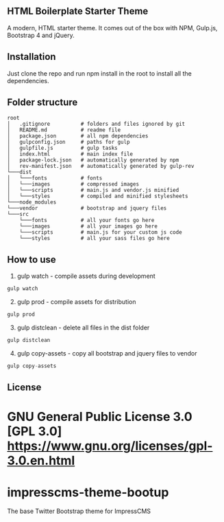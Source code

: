 ## HTML Boilerplate Starter Theme

A modern, HTML starter theme. It comes out of the box with NPM, Gulp.js, Bootstrap 4 and jQuery.

## Installation
Just clone the repo and run npm install in the root to install all the dependencies.

## Folder structure

```
root
│   .gitignore          # folders and files ignored by git
│   README.md           # readme file
│   package.json        # all npm dependencies  
│   gulpconfig.json     # paths for gulp
│   gulpfile.js         # gulp tasks
│   index.html          # main index file      
│   package-lock.json   # automatically generated by npm   
│   rev-manifest.json   # automatically generated by gulp-rev
└───dist              
│   └───fonts           # fonts
│   └───images          # compressed images
│   └───scripts         # main.js and vendor.js minified
│   └───styles          # compiled and minified stylesheets
└───node_modules
└───vendor              # bootstrap and jquery files
└───src
    └───fonts           # all your fonts go here
    └───images          # all your images go here
    └───scripts         # main.js for your custom js code
    └───styles          # all your sass files go here
```

## How to use
1. gulp watch - compile assets during development
```javascript
gulp watch
```

2. gulp prod - compile assets for distribution
```javascript
gulp prod
```

3. gulp distclean - delete all files in the dist folder
```javascript
gulp distclean
```

4. gulp copy-assets - copy all bootstrap and jquery files to vendor
```javascript
gulp copy-assets
```

## License

GNU General Public License 3.0
[GPL 3.0] https://www.gnu.org/licenses/gpl-3.0.en.html
=======
# impresscms-theme-bootup
The base Twitter Bootstrap theme for ImpressCMS
